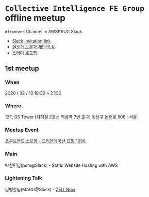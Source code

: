 # `Collective Intelligence FE Group` offline meetup
`#frontend` Channel in AWSKRUG Slack
- [Slack invitation link](http://slack.awskr.org)
- [질문과 토론과 제안의 장](https://github.com/public-frontend-group/meetup/issues)
- [스터디 로드맵](https://github.com/orgs/public-frontend-group/projects/1)

## 1st meetup

### When
2020 / 02 / 10 19:30 ~ 21:30

### Where
12F, GS Tower (지하철 2호선 역삼역 7번 출구) 강남구 논현로 508 · 서울

### Meetup Event
[프론트엔드 소모임 - 오리엔테이션 (2월 10일)](https://www.meetup.com/ko-KR/awskrug/events/268417809/)

### Main
박찬민님(pcm@Slack) - Static Website Hosting with AWS

### Lightening Talk
길병찬님(MARU@Slack) - [ZEIT Now](https://docs.google.com/presentation/d/1fNpBx3qDq41Zx47hKJjtG0hpo8LaJCrXfox08NDOzk4/edit?usp=sharing)